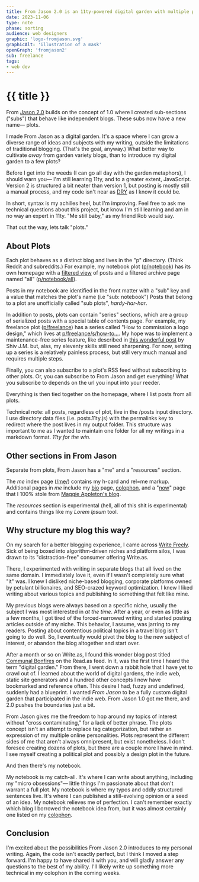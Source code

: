 ```yaml
---
title: From Jason 2.0 is an 11ty-powered digital garden with multiple plots 
date: 2023-11-06
type: note
phase: sorting
audience: web designers
graphic: 'logo-fromjason.svg'
graphicAlt: 'illustration of a mask'
openGraph: 'fromjason2'
sub: freelance
tags:
- web dev
---
```

# {{ title }}

From [Jason 2.0](/) builds on the concept of 1.0 where I created sub-sections ("subs") that behave like independent blogs. These subs now have a new name— plots. 

I made From Jason as a digital garden. It's a space where I can grow a diverse range of ideas and subjects with my writing, outside the limitations of traditional blogging. (That's the goal, anyway.) What better way to cultivate *away* from garden variety blogs, than to introduce my digital garden to a few plots?

Before I get into the weeds (I can go all day with the garden metaphors), I should warn you— I'm still learning 11ty, and to a greater extent, JavaScript. Version 2 is structured a bit neater than version 1, but posting  is mostly still a manual process, and my code isn't near as [DRY](https://en.wikipedia.org/wiki/Don%27t_repeat_yourself) as I know it could be. 

In short, syntax is my achilles heel, but I'm improving. Feel free to ask me technical questions about this project, but know I'm still learning and am in no way an expert in 11ty. "Me still baby," as my friend Rob would say. 

That out the way, lets talk "plots."

## About Plots

Each plot behaves as a distinct blog and lives in the "p" directory. (Think Reddit and subreddits.) For example, my notebook plot ([p/notebook](/p/notebook/)) has its own homepage with a [filtered view](https://danurbanowicz.com/posts/2022/10/17/filter-an-eleventy-collection-using-your-own-custom-front-matter/) of posts and a filtered archive page named "all" ([p/notebook/all](/p/notebook/all/)). 

Posts in my notebook are identified in the front matter with a "sub" key and a value that matches the plot's name (i.e "sub: notebook") Posts that belong to a plot are unofficially called "sub plots", *hardy-har-har*. 

In addition to posts, plots can contain "series" sections, which are a group of serialized posts with a special table of contents page. For example, my freelance plot ([p/freelance](/p/freelance/)) has a series called "How to commission a logo design," which lives at [p/freelance/s/how-to...](https://fromjason.xyz/p/freelance/s/how-to-commission-a-logo-design). My hope was to implement a maintenance-free series feature, like described in [this wonderful post](https://shivjm.blog/colophon/how-i-create-an-article-series-in-eleventy/) by Shiv J.M. but, alas, my eleventy skills still need sharpening. For now, setting up a series is a relatively painless process, but still very much manual and requires multiple steps. 

Finally, you can also subscribe to a plot's RSS feed without subscribing to other plots. Or, you can subscribe to From Jason and get everything! What you subscribe to depends on the url you input into your reeder. 

Everything is then tied together on the homepage, where I list posts from all plots. 

Technical note: all posts, regardless of plot, live in the /posts input directory. I use directory data files (i.e. posts.11ty.js) with the permalinks key to redirect where the post lives in my output folder. This structure was important to me as I wanted to maintain one folder for all my writings in a markdown format. *11ty for the win*. 

## Other sections in From Jason

Separate from plots, From Jason has a "me" and a "resources" section.

The *me* index page ([/me/](/me/)) contains my h-card and rel=me markup. Additional pages in *me* include my [bio](/me/bio/) page, [colophon](/me/colophon/), and a "[now](/me/now/)" page that I 100% stole from [Maggie Appleton's blog](https://maggieappleton.com/now). 

The *resources* section is experimental (hell, all of this shit is experimental) and contains things like my *Lorem Ipsum* tool. 

## Why structure my blog this way?

On my search for a better blogging experience, I came across [Write Freely](https://writefreely.org/). Sick of being boxed into algorithm-driven niches and platform silos, I was drawn to its "distraction-free" consumer offering Write.as. 

There, I experimented with writing in separate blogs that all lived on the same domain. I immediately love it, even if I wasn't completely sure what "it" was. I knew I disliked niche-based blogging, corporate platforms owned by petulant billionaires, and SEO-crazed keyword optimization. I knew I liked writing about various topics and publishing to something that felt like mine. 

My previous blogs were always based on a specific niche, usually the subject I was most interested in *at the time*. After a year, or even as little as a few months, I got tired of the forced-narrowed writing and started posting articles outside of my niche. This behavior, I assume, was jarring to my readers. Posting about contentious political topics in a travel blog isn't going to do well. So, I eventually would pivot the blog to the new subject of interest, or abandon the blog altogether and start over. 

After a month or so on Write.as, I found this wonder blog post titled [Communal Bonfires](https://blog.erlend.sh/communal-bonfires) on the Read.as feed. In it, was the first time I heard the term "digital garden." From there, I went down a rabbit hole that I have yet to crawl out of. I learned about the world of digital gardens, the indie web, static site generators and a hundred other concepts I now have bookmarked and reference often. This desire I had, fuzzy and undefined, suddenly had a blueprint. I wanted *From Jason* to be a fully custom digital garden that participated in the indie web. From Jason 1.0 got me there, and 2.0 pushes the boundaries just a bit. 

From Jason gives me the freedom to hop around my topics of interest without "cross contaminating," for a lack of better phrase. The plots concept isn't an attempt to replace tag categorization, but rather an expression of my multiple online personalities. Plots represent the different sides of me that aren't always omnipresent, but exist nonetheless. I don't foresee creating dozens of plots, but there are a couple more I have in mind. I see myself creating a political plot and possibly a design plot in the future. 

And then there's my notebook. 

My notebook is my catch-all. It's where I can write about anything, including my "micro obsessions"— little things I'm passionate about that don't warrant a full plot. My notebook is where my typos and oddly structured sentences live. It's where I can published a still-evolving opinion or a seed of an idea. My notebook relieves me of perfection. I can't remember exactly which blog I borrowed the notebook idea from, but it was almost certainly one listed on my [colophon](/me/colophon/).

## Conclusion

I'm excited about the possibilities From Jason 2.0 introduces to my personal writing. Again, the code isn't exactly perfect, but I think I moved a step forward. I'm happy to have shared it with you, and will gladly answer any questions to the best of my ability. I'll likely write up something more technical in my colophon in the coming weeks. 
